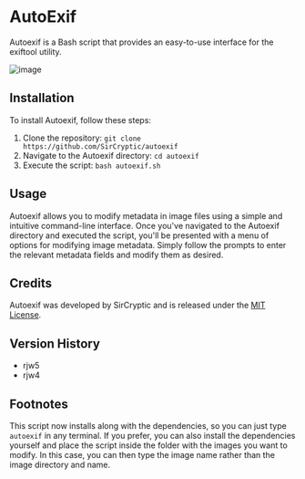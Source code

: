 # AutoExif

Autoexif is a Bash script that provides an easy-to-use interface for the exiftool utility.

![image](https://user-images.githubusercontent.com/48811414/222957737-03647b0d-5628-4eb3-8ac6-e17a82fb4e49.png)

## Installation

To install Autoexif, follow these steps:

1. Clone the repository: `git clone https://github.com/SirCryptic/autoexif`
2. Navigate to the Autoexif directory: `cd autoexif`
3. Execute the script: `bash autoexif.sh`

## Usage

Autoexif allows you to modify metadata in image files using a simple and intuitive command-line interface. Once you've navigated to the Autoexif directory and executed the script, you'll be presented with a menu of options for modifying image metadata. Simply follow the prompts to enter the relevant metadata fields and modify them as desired.

## Credits

Autoexif was developed by SirCryptic and is released under the [MIT License](https://github.com/SirCryptic/autoexif/blob/master/LICENSE).

## Version History

- rjw5
- rjw4

## Footnotes

This script now installs along with the dependencies, so you can just type `autoexif` in any terminal. If you prefer, you can also install the dependencies yourself and place the script inside the folder with the images you want to modify. In this case, you can then type the image name rather than the image directory and name.
